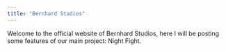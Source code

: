 ```yaml
---
title: "Bernhard Studios"
---
```


Welcome to the official website of Bernhard Studios, here I will be posting some features of our main project: Night Fight.

